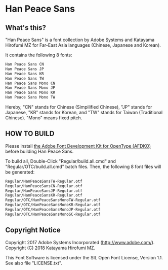 # Han Peace Sans

## What's this?

"Han Peace Sans" is a font collection by Adobe Systems and Katayama Hirofumi MZ for Far-East Asia languages (Chinese, Japanese and Korean).

It contains the following 8 fonts:

```txt
Han Peace Sans CN
Han Peace Sans JP
Han Peace Sans KR
Han Peace Sans TW
Han Peace Sans Mono CN
Han Peace Sans Mono JP
Han Peace Sans Mono KR
Han Peace Sans Mono TW
```

Hereby, "CN" stands for Chinese (Simpilified Chinese), "JP" stands for Japanese, "KR" stands for Korean, and "TW" stands for Taiwan (Traditional Chinese).
"Mono" means fixed pitch.

## HOW TO BUILD

Please install [the Adobe Font Development Kit for OpenType (AFDKO)](https://www.adobe.com/devnet/opentype/afdko.html) before building Han Peace Sans.

To build all, Double-Click "Regular/build.all.cmd" and "Regular/OTC/build.all.cmd" batch files. Then, the following 8 font files will be generated:

```txt
Regular/HanPeaceSansTW-Regular.otf
Regular/HanPeaceSansCN-Regular.otf
Regular/HanPeaceSansJP-Regular.otf
Regular/HanPeaceSansKR-Regular.otf
Regular/OTC/HanPeaceSansMonoTW-Regular.otf
Regular/OTC/HanPeaceSansMonoKR-Regular.otf
Regular/OTC/HanPeaceSansMonoJP-Regular.otf
Regular/OTC/HanPeaceSansMonoSC-Regular.otf
```

## Copyright Notice

Copyright 2017 Adobe Systems Incorporated (http://www.adobe.com/).
Copyright (C) 2018 Katayama Hirofumi MZ.

This Font Software is licensed under the SIL Open Font License, Version 1.1. See also file "LICENSE.txt".
